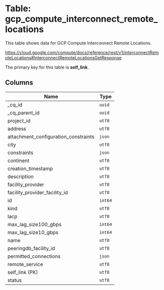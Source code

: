 # Table: gcp_compute_interconnect_remote_locations

This table shows data for GCP Compute Interconnect Remote Locations.

 https://cloud.google.com/compute/docs/reference/rest/v1/interconnectRemoteLocations#InterconnectRemoteLocationsGetResponse

The primary key for this table is **self_link**.

## Columns

| Name          | Type          |
| ------------- | ------------- |
|_cq_id|`uuid`|
|_cq_parent_id|`uuid`|
|project_id|`utf8`|
|address|`utf8`|
|attachment_configuration_constraints|`json`|
|city|`utf8`|
|constraints|`json`|
|continent|`utf8`|
|creation_timestamp|`utf8`|
|description|`utf8`|
|facility_provider|`utf8`|
|facility_provider_facility_id|`utf8`|
|id|`int64`|
|kind|`utf8`|
|lacp|`utf8`|
|max_lag_size100_gbps|`int64`|
|max_lag_size10_gbps|`int64`|
|name|`utf8`|
|peeringdb_facility_id|`utf8`|
|permitted_connections|`json`|
|remote_service|`utf8`|
|self_link (PK)|`utf8`|
|status|`utf8`|